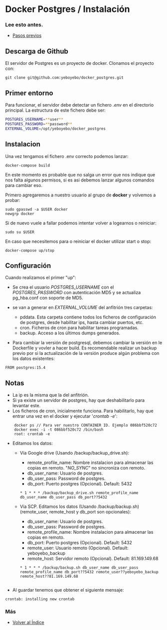 # Docker Postgres / Instalación

### Lee esto antes.

- [Pasos previos](./migracion_docker_postgres.md)

## Descarga de Github

El servidor de Postgres es un proyecto de docker. Clonamos el proyecto con:

```console
git clone git@github.com:yeboyebo/docker_postgres.git
```

## Primer entorno

Para funcionar, el servidor debe detectar un fichero _.env_ en el directorio principal. La estructura de este fichero debe ser:

```sh 
POSTGRES_USERNAME=**user**
POSTGRES_PASSWORD=**password**
EXTERNAL_VOLUME=/opt/yeboyebo/docker_postgres
```

## Instalacion

Una vez tengamos el fichero .env correcto podemos lanzar:

```console
docker-compose build
```

En este momento es probable que no salga un error que nos indique que nos falta algunos permisos, si es asi debemos lanzar algunos comandos para cambiar eso.

Primero agregaremos a nuestro usuario al grupo de **docker** y volvemos a probar:

```
sudo gpasswd -a $USER docker
newgrp docker
```

Si de nuevo vuele a fallar podemos intentar volver a logearnos o reiniciar:

```
sudo su $USER
```

En caso que necesitemos para o reiniciar el docker utilizar start o stop:

```console
docker-compose up/stop
```

## Configuración

Cuando realizamos el primer "up":
* Se crea el usuario *POSTGRES_USERNAME* con el *POSTGRES_PASSWORD* con autenticación MD5 y se actualiza pg_hba.conf con soporte de MD5. 
* se van a generar en *EXTERNAL_VOLUME* del anfitrión tres carpetas:
    * pddata. Esta carpeta contiene todos los ficheros de configuración de postgres, desde habilitar ips, hasta cambiar puertos, etc.
    * cron. Ficheros de cron para habilitar tareas programadas. 
    * backup. Acceso a los últimos dumps generados.

* Para cambiar la versión de postgresql, debemos cambiar la versión en  le Dockerfile y vovler a hacer build. Es recomendable realizar un backup previo por si la actualización de la versión produce algún problema con los datos existentes:
```
FROM postgres:15.4
```
## Notas
* La ip es la misma que la del anfitrión. 
* Si ya existe un servidor de postgres, hay que deshabilitarlo para levantar este.
* Los ficheros de cron, inicialmente funciona. Para habilitarlo, hay que entrar una vez en el docker y ejecutar '*crontab -e*':
```console
    docker ps // Para ver nuestro CONTAINER ID. Ejemplo 086bbf520c72
    docker exec -i -t 086bbf520c72 /bin/bash
    root: crontab -e 
```
* Editamos los datos:
    * Vía Google drive (Usando /backup/backup_drive.sh):
        * remote_profile_name: Nombre instalacion para almacenar las copias en remoto. "_NO_SYNC_" no sincroniza con remoto.
        * db_user_name: Usuario de postgres.
        * db_user_pass: Password de postgres.
        * db_port: Puerto postgres (Opcional). Default: 5432
        ```
        * 1 * * * /backup/backup_drive.sh remote_profile_name db_user_name db_user_pass db_port??5432
        ```



    * Vía SCP. Editamos los datos (Usando /backup/backup.sh)  (remote_user, remote_host y db_port son opcionales):
        * db_user_name: Usuario de postgres.
        * db_user_pass: Password de postgres.
        * remote_profile_name: Nombre instalacion para almacenar las copias en remoto.
        * db_port: Puerto postgres (Opcional). Default: 5432
        * remote_user: Usuario remoto (Opcional). Default: yeboyebo_backup
        * remote_host: Servidor remoto (Opcional). Default: 81.169.149.68
        ```
        * 1 * * * /backup/backup.sh db_user_name db_user_pass remote_profile_name db_port??5432 remote_user??yeboyebo_backup remote_host??81.169.149.68
    ```

* Al guardar tenemos que obtener el siguiente mensaje: 
```console
crontab: installing new crontab
```

### Más

- [Volver al Índice](./index.md)